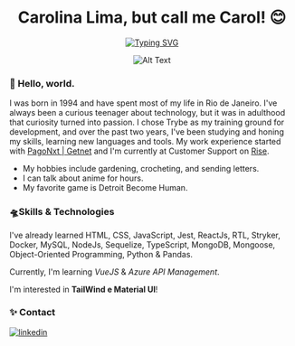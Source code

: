 <div align="center">

# Carolina Lima, but call me Carol! 😊

  
[![Typing SVG](https://readme-typing-svg.demolab.com?font=Fira+Code&pause=1000&color=8A7BF7&width=350&lines=Full+Stack+Web+Developer;In+love+with+Front+End+<3)](https://git.io/typing-svg)
  
 
![Alt Text](https://media.tenor.com/TuYN6dmAclUAAAAC/cyberpunk.gif 'Gif Cyberpunk')

<div align="left">
  
### 🌌 Hello, world.
I was born in 1994 and have spent most of my life in Rio de Janeiro. I've always been a curious teenager about technology, but it was in adulthood that curiosity turned into passion. I chose Trybe as my training ground for development, and over the past two years, I've been studying and honing my skills, learning new languages and tools. My work experience started with [PagoNxt | Getnet](https://www.pagonxt.com/home) and I'm currently at Customer Support on [Rise](https://www.riseworks.io/). 
 
  
* My hobbies include gardening, crocheting, and sending letters. 
* I can talk about anime for hours. 
* My favorite game is Detroit Become Human.
  
  
### 🛸Skills & Technologies
I've already learned HTML, CSS, JavaScript, Jest, ReactJs, RTL, Stryker, Docker, MySQL, NodeJs, Sequelize, TypeScript, MongoDB, Mongoose, Object-Oriented Programming, Python & Pandas.
  
Currently, I'm learning _VueJS_ & _Azure API Management_.
  
I'm interested in **TailWind e Material UI**!
  
### ✨ Contact
  
[![linkedin](https://img.shields.io/badge/linkedin-0A66C2?style=for-the-badge&logo=linkedin&logoColor=white)](https://www.linkedin.com/in/carolinalimadev/)
